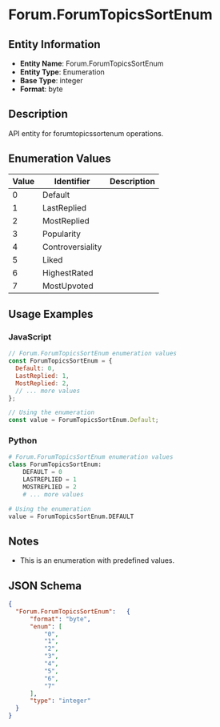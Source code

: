 # Forum.ForumTopicsSortEnum

## Entity Information
- **Entity Name**: Forum.ForumTopicsSortEnum
- **Entity Type**: Enumeration
- **Base Type**: integer
- **Format**: byte

## Description
API entity for forumtopicssortenum operations.

## Enumeration Values

| Value | Identifier | Description |
|-------|------------|-------------|
| 0 | Default |  |
| 1 | LastReplied |  |
| 2 | MostReplied |  |
| 3 | Popularity |  |
| 4 | Controversiality |  |
| 5 | Liked |  |
| 6 | HighestRated |  |
| 7 | MostUpvoted |  |

## Usage Examples

### JavaScript
```javascript
// Forum.ForumTopicsSortEnum enumeration values
const ForumTopicsSortEnum = {
  Default: 0,
  LastReplied: 1,
  MostReplied: 2,
  // ... more values
};

// Using the enumeration
const value = ForumTopicsSortEnum.Default;
```

### Python
```python
# Forum.ForumTopicsSortEnum enumeration values
class ForumTopicsSortEnum:
    DEFAULT = 0
    LASTREPLIED = 1
    MOSTREPLIED = 2
    # ... more values

# Using the enumeration
value = ForumTopicsSortEnum.DEFAULT
```

## Notes
- This is an enumeration with predefined values.

## JSON Schema
```json
{
  "Forum.ForumTopicsSortEnum":   {
      "format": "byte",
      "enum": [
          "0",
          "1",
          "2",
          "3",
          "4",
          "5",
          "6",
          "7"
      ],
      "type": "integer"
  }
}
```
